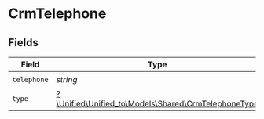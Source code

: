 # CrmTelephone


## Fields

| Field                                                                                          | Type                                                                                           | Required                                                                                       | Description                                                                                    |
| ---------------------------------------------------------------------------------------------- | ---------------------------------------------------------------------------------------------- | ---------------------------------------------------------------------------------------------- | ---------------------------------------------------------------------------------------------- |
| `telephone`                                                                                    | *string*                                                                                       | :heavy_check_mark:                                                                             | N/A                                                                                            |
| `type`                                                                                         | [?\Unified\Unified_to\Models\Shared\CrmTelephoneType](../../models/shared/CrmTelephoneType.md) | :heavy_minus_sign:                                                                             | N/A                                                                                            |